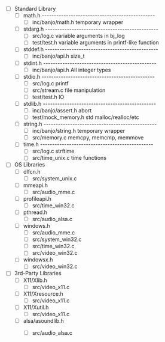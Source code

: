 - [ ] Standard Library
  - [ ] math.h                   -----------------------------------------------
    - [ ] inc/banjo/math.h       temporary wrapper
  - [ ] stdarg.h                 -----------------------------------------------
    - [ ] src/log.c              variable arguments in bj_log
    - [ ] test/test.h            variable arguments in printf-like function
  - [ ] stddef.h                 -----------------------------------------------
    - [ ] inc/banjo/api.h        size_t
  - [ ] stdint.h                 -----------------------------------------------
    - [ ] inc/banjo/api.h        All integer types
  - [ ] stdio.h                  -----------------------------------------------
    - [ ] src/log.c              printf
    - [ ] src/stream.c           file manipulation
    - [ ] test/test.h            IO
  - [ ] stdlib.h                 -----------------------------------------------
    - [ ] inc/banjo/assert.h     abort
    - [ ] test/mock_memory.h     std malloc/realloc/etc
  - [ ] string.h                 -----------------------------------------------
    - [ ] inc/banjo/string.h     temporary wrapper
    - [ ] src/memory.c           memcpy, memcmp, memmove
  - [ ] time.h                   -----------------------------------------------
    - [ ] src/log.c              strftime
    - [ ] src/time_unix.c        time functions

- [ ] OS Libraries
  - [ ] dlfcn.h 
    - [ ] src/system_unix.c
  - [ ] mmeapi.h
    - [ ] src/audio_mme.c
  - [ ] profileapi.h
    - [ ] src/time_win32.c
  - [ ] pthread.h
    - [ ] src/audio_alsa.c
  - [ ] windows.h
    - [ ] src/audio_mme.c
    - [ ] src/system_win32.c
    - [ ] src/time_win32.c
    - [ ] src/video_win32.c
  - [ ] windowsx.h
    - [ ] src/video_win32.c

- [ ] 3rd-Party Libraries
  - [ ] X11/Xlib.h
    - [ ] src/video_x11.c
  - [ ] X11/Xresource.h
    - [ ] src/video_x11.c
  - [ ] X11/Xutil.h
    - [ ] src/video_x11.c
  - [ ] alsa/asoundlib.h
    - [ ] src/audio_alsa.c

